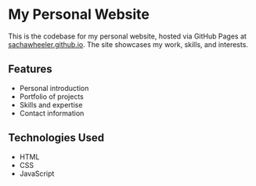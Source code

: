 # My Personal Website

This is the codebase for my personal website, hosted via GitHub Pages at [sachawheeler.github.io](https://sachawheeler.github.io). The site showcases my work, skills, and interests.

## Features

- Personal introduction
- Portfolio of projects
- Skills and expertise
- Contact information

## Technologies Used

- HTML
- CSS
- JavaScript
